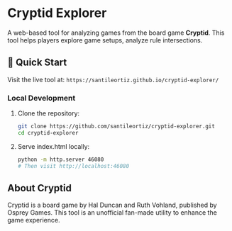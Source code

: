 # Cryptid Explorer

A web-based tool for analyzing games from the board game **Cryptid**. This tool
helps players explore game setups, analyze rule intersections.

## 🚀 Quick Start

Visit the live tool at: `https://santileortiz.github.io/cryptid-explorer/`

### Local Development

1. Clone the repository:

   ```bash
   git clone https://github.com/santileortiz/cryptid-explorer.git
   cd cryptid-explorer
   ```

2. Serve index.html locally:

   ```bash
   python -m http.server 46080
   # Then visit http://localhost:46080
   ```

## About Cryptid

Cryptid is a board game by Hal Duncan and Ruth Vohland, published by Osprey
Games. This tool is an unofficial fan-made utility to enhance the game
experience.
